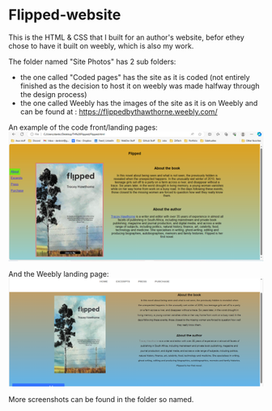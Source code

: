 # Flipped-website

This is the HTML & CSS that I built for an author's website, befor ethey chose to have it built on weebly, which is also my work.

The folder named "Site Photos" has 2 sub folders: 
- the one called "Coded pages" has the site as it is coded (not entirely finished as the decision to host it on weebly was made halfway through the design process)
- the one called Weebly has the images of the site as it is on Weebly and can be found at : https://flippedbythawthorne.weebly.com/

An example of the code front/landing pages:
![Screenshot1](https://github.com/DanJHBrist/Flipped-website/blob/main/Site%20Photos/Coded%20pages/Landing%20page.png)

And the Weebly landing page:
![Screenshot2](https://github.com/DanJHBrist/Flipped-website/blob/main/Site%20Photos/Weebly%20site/Landing%20page.png)

More screenshots can be found in the folder so named.
